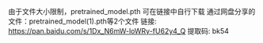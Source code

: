 由于文件大小限制，pretrained_model.pth 可在链接中自行下载
通过网盘分享的文件：pretrained_model(1).pth等2个文件
链接: https://pan.baidu.com/s/1Dx_N6mW-loWRy-fU62y4_Q 提取码: bk54
